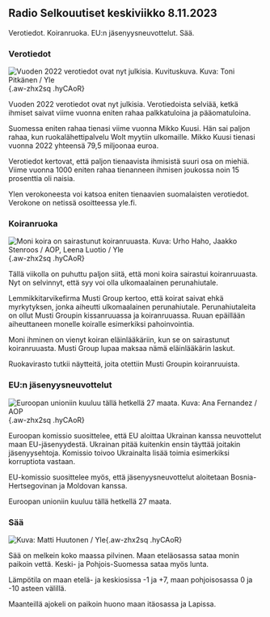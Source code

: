 ## Radio Selkouutiset keskiviikko 8.11.2023

Verotiedot. Koiranruoka. EU:n jäsenyysneuvottelut. Sää.

### Verotiedot

![Vuoden 2022 verotiedot ovat nyt julkisia. Kuvituskuva. Kuva: Toni Pitkänen / Yle](https://images.cdn.yle.fi/image/upload/c_crop,h_2628,w_4672,x_747,y_536/ar_1.7777777777777777,c_fill,g_faces,h_675,w_1200/dpr_1.0/q_auto:eco/f_auto/fl_lossy/v1692260664/39-115812464ddd8da1ad5a){.aw-zhx2sq .hyCAoR}

Vuoden 2022 verotiedot ovat nyt julkisia. Verotiedoista selviää, ketkä ihmiset saivat viime vuonna eniten rahaa palkkatuloina ja pääomatuloina.

Suomessa eniten rahaa tienasi viime vuonna Mikko Kuusi. Hän sai paljon rahaa, kun ruokalähettipalvelu Wolt myytiin ulkomaille. Mikko Kuusi tienasi vuonna 2022 yhteensä 79,5 miljoonaa euroa.

Verotiedot kertovat, että paljon tienaavista ihmisistä suuri osa on miehiä. Viime vuonna 1000 eniten rahaa tienanneen ihmisen joukossa noin 15 prosenttia oli naisia.

Ylen verokoneesta voi katsoa eniten tienaavien suomalaisten verotiedot. Verokone on netissä osoitteessa yle.fi.

### Koiranruoka

![Moni koira on sairastunut koiranruuasta. Kuva: Urho Haho, Jaakko Stenroos / AOP, Leena Luotio / Yle](https://images.cdn.yle.fi/image/upload/c_crop,h_1080,w_1919,x_0,y_0/ar_1.7777777777777777,c_fill,g_faces,h_675,w_1200/dpr_1.0/q_auto:eco/f_auto/fl_lossy/v1699386970/39-11965956548f484ed3bb){.aw-zhx2sq .hyCAoR}

Tällä viikolla on puhuttu paljon siitä, että moni koira sairastui koiranruuasta. Nyt on selvinnyt, että syy voi olla ulkomaalainen perunahiutale.

Lemmikkitarvikefirma Musti Group kertoo, että koirat saivat ehkä myrkytyksen, jonka aiheutti ulkomaalainen perunahiutale. Perunahiutaleita on ollut Musti Groupin kissanruuassa ja koiranruuassa. Ruuan epäillään aiheuttaneen monelle koiralle esimerkiksi pahoinvointia.

Moni ihminen on vienyt koiran eläinlääkäriin, kun se on sairastunut koiranruuasta. Musti Group lupaa maksaa nämä eläinlääkärin laskut.

Ruokavirasto tutkii näytteitä, joita otettiin Musti Groupin koiranruuista.

### EU:n jäsenyysneuvottelut

![Euroopan unioniin kuuluu tällä hetkellä 27 maata. Kuva: Ana Fernandez / AOP](https://images.cdn.yle.fi/image/upload/c_crop,h_2394,w_4256,x_0,y_419/ar_1.7777777777777777,c_fill,g_faces,h_675,w_1200/dpr_1.0/q_auto:eco/f_auto/fl_lossy/v1632407032/39-857648614c8a7c923f2){.aw-zhx2sq .hyCAoR}

Euroopan komissio suosittelee, että EU aloittaa Ukrainan kanssa neuvottelut maan EU-jäsenyydestä. Ukrainan pitää kuitenkin ensin täyttää joitakin jäsenyysehtoja. Komissio toivoo Ukrainalta lisää toimia esimerkiksi korruptiota vastaan.

EU-komissio suosittelee myös, että jäsenyysneuvottelut aloitetaan Bosnia-Hertsegovinan ja Moldovan kanssa.

Euroopan unioniin kuuluu tällä hetkellä 27 maata.

### Sää

![ Kuva: Matti Huutonen / Yle](https://images.cdn.yle.fi/image/upload/c_crop,h_1080,w_1919,x_0,y_0/ar_1.7777777777777777,c_fill,g_faces,h_675,w_1200/dpr_1.0/q_auto:eco/f_auto/fl_lossy/v1699449326/39-1197700654b89b86284a){.aw-zhx2sq .hyCAoR}

Sää on melkein koko maassa pilvinen. Maan eteläosassa sataa monin paikoin vettä. Keski- ja Pohjois-Suomessa sataa myös lunta.

Lämpötila on maan etelä- ja keskiosissa -1 ja +7, maan pohjoisosassa 0 ja -10 asteen välillä.

Maanteillä ajokeli on paikoin huono maan itäosassa ja Lapissa.
